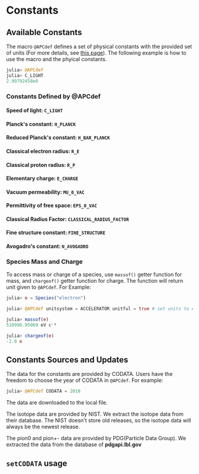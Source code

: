 
# Constants 

## Available Constants
The macro `@APCdef` defines a set of physical constants with the provided set of units (For more details, see [this page](units.md)). The following example is how to use the macro and the phyical constants.

```julia
julia> @APCdef
julia> C_LIGHT
2.99792458e8
```

### Constants Defined by @APCdef

#### Speed of light: `C_LIGHT`
#### Planck's constant: `H_PLANCK`
#### Reduced Planck's constant: `H_BAR_PLANCK`
#### Classical electron radius: `R_E`
#### Classical proton radius: `R_P`
#### Elementary charge:  `E_CHARGE`
#### Vacuum permeability: `MU_0_VAC`
#### Permittivity of free space: `EPS_0_VAC`
#### Classical Radius Factor: `CLASSICAL_RADIUS_FACTOR`
#### Fine structure constant: `FINE_STRUCTURE`
#### Avogadro's constant: `N_AVOGADRO`

### Species Mass and Charge

To access mass or charge of a species, use `massof()` getter function for mass, and `chargeof()` getter function for charge. The function will return unit given to `@APCdef`. For Example:

```julia
julia> e = Species("electron") 

julia> @APCdef unitsystem = ACCELERATOR unitful = true # set units to ACCELERATOR unit system, where mass unit is eV/c^2 and charge unit is elementary charge

julia> massof(e) 
510998.95069 eV c⁻²

julia> chargeof(e)
-1.0 e

```

## Constants Sources and Updates

The data for the constants are provided by CODATA. Users have the freedom to choose the year of CODATA in `@APCdef`. For example: 
```julia
julia> @APCdef CODATA = 2018
```
The data are downloaded to the local file.

The isotope data are provided by NIST. We extract the isotope data from their database. The NIST doesn't store old releases, so the isotope data will always be the newest release.

The pion0 and pion+- data are provided by PDG(Particle Data Group). We extracted the data from the database of **pdgapi.lbl.gov**

## `setCODATA` usage